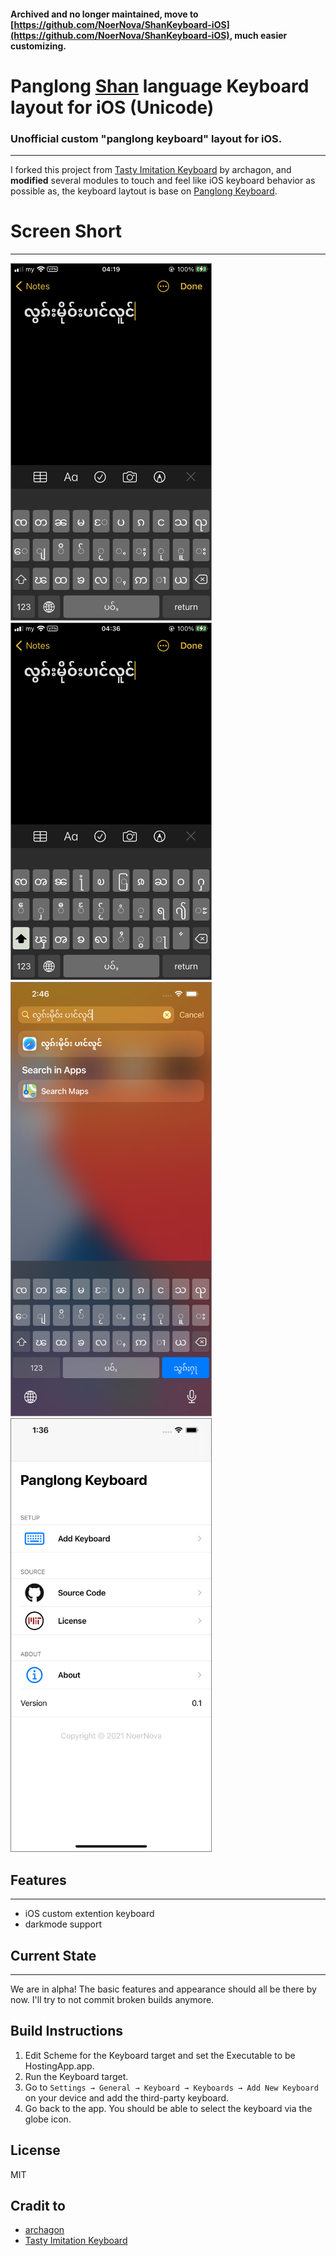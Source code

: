 #### Archived and no longer maintained, move to [https://github.com/NoerNova/ShanKeyboard-iOS](https://github.com/NoerNova/ShanKeyboard-iOS), much easier customizing.

# Panglong [Shan](https://en.wikipedia.org/wiki/Shan_people) language Keyboard layout for iOS (Unicode)

### Unofficial custom "panglong keyboard" layout for **iOS**.
---------------------------
I forked this project from [Tasty Imitation Keyboard](https://github.com/archagon/tasty-imitation-keyboard) by archagon, and **modified** several modules to touch and feel like iOS keyboard behavior as possible as, the keyboard laytout is base on [Panglong Keyboard](https://github.com/NoerNova/Panglong_Shan_Keyboard_macOS).

# Screen Short
-----
<img style="border: gray 1px solid;" width="320px" src="./Screenshot1.png"></img>
<img style="border: gray 1px solid;" width="320px" src="./Screenshot2.png"></img>
<img style="border: gray 1px solid;" width="320px" src="./Screenshot3.png"></img>
<img style="border: gray 1px solid;" width="320px" src="./Screenshot4.png"></img>

## Features
----
* iOS custom extention keyboard
* darkmode support 

## Current State
---- 
We are in alpha! The basic features and appearance should all be there by now. I'll try to not commit broken builds anymore.

## Build Instructions

1. Edit Scheme for the Keyboard target and set the Executable to be HostingApp.app.
2. Run the Keyboard target.
3. Go to `Settings → General → Keyboard → Keyboards → Add New Keyboard` on your device and add the third-party keyboard.
4. Go back to the app. You should be able to select the keyboard via the globe icon.

## License
MIT

## Cradit to
* [archagon](https://github.com/archagon)
* [Tasty Imitation Keyboard](https://github.com/archagon/tasty-imitation-keyboard)


